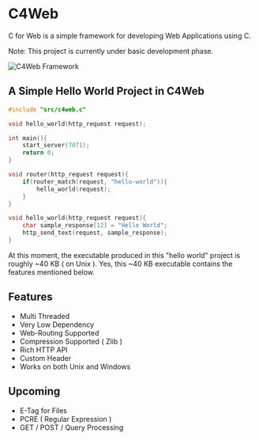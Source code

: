 # C4Web
C for Web is a simple framework for developing Web Applications using C.

Note: This project is currently under basic development phase.

![C4Web Framework](https://i.imgur.com/vIi6GHU.png "C4Web Framework")

## A Simple Hello World Project in C4Web

```C
#include "src/c4web.c"

void hello_world(http_request request);

int main(){
    start_server(7071);
    return 0;
}

void router(http_request request){
    if(router_match(request, "hello-world")){
        hello_world(request);
    }
}

void hello_world(http_request request){
    char sample_response[12] = "Hello World";
    http_send_text(request, sample_response);
}
```

At this moment, the executable produced in this "hello world" project is roughly ~40 KB ( on Unix ).
Yes, this ~40 KB executable contains the features mentioned below.

## Features

* Multi Threaded
* Very Low Dependency
* Web-Routing Supported
* Compression Supported ( Zlib )
* Rich HTTP API
* Custom Header
* Works on both Unix and Windows

## Upcoming

* E-Tag for Files
* PCRE ( Regular Expression )
* GET / POST / Query Processing
